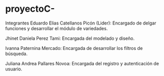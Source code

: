 # proyectoC-

<div>

  Integrantes
Eduardo Elias Catellanos Picón (Lider): Encargado de delgar funciones y desarrollar el módulo de variedades.

Jhinet Daniela Perez Tami: Encargada del modelado y diseño.

Ivanna Paternina Mercado: Encargada de desarrollar los filtros de búsqueda.

Juliana Andrea Pallares Novoa: Encargada del registro y autenticación de usuario.
</div>

